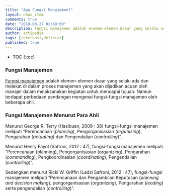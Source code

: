```yaml
---
title: "Apa Fungsi Manajemen?"
layout: news_item
comments: true
date: "2018-08-27 01:49:09"
description: Fungsi manajemen adalah elemen-elemen dasar yang selalu ada dan melekat di dalam proses manajemen yang akan dijadikan acuan oleh manajer dalam melaksanakan kegiatan untuk mencapai tujuan..
author: artipedia
tags: [referensi,definisi]
published: true
---
```

* TOC
{:toc}

### Fungsi Manajemen
[Fungsi manajemen](/wiki/apa-fungsi-manajemen.html "Fungsi manajemen") adalah elemen-elemen dasar yang selalu ada dan melekat di dalam proses manajemen yang akan dijadikan acuan oleh manajer dalam melaksanakan kegiatan untuk mencapai tujuan. Namun terdapat perbedaan pandangan mengenai fungsi-fungsi manajemen oleh beberapa ahli. 

### Fungsi Manajemen Menurut Para Ahli
Menurut George R. Terry (Hasibuan, 2009 : 38) fungsi-fungsi manajemen meliputi “Perencanaan (*planning*), Pengorganisasian (*organizing*), Pengarahan (*actuating*) dan Pengendalian (*controlling*)”. 

Menurut Henry Fayol (Safroni, 2012 : 47), fungsi-fungsi manajemen meliputi “Perencanaan (planning), Pengorganisasian (organizing), Pengarahan (*commanding*), Pengkoordinasian (*coordinating*), Pengendalian (*controlling*)”. 

Sedangkan menurut Ricki W. Griffin (Ladzi Safroni, 2012 : 47), fungsi-fungsi manajemen meliputi “Perencanaan dan Pengambilan Keputusan (*planning and decision making*), pengorganisasian (*organizing*), Pengarahan (*leading*) serta pengendalian (*controlling*)”.
